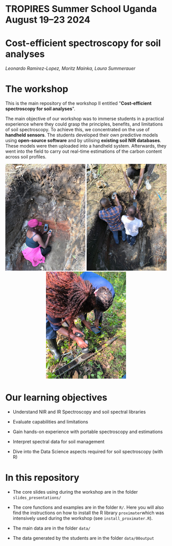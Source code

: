 __TROPIRES Summer School Uganda August 19–23 2024__
================

Cost-efficient spectroscopy for soil analyses
================

*Leonardo Ramirez-Lopez, Moritz Mainka, Laura Summerauer*

# __The workshop__

This is the main repository of the workshop II entitled "__Cost-efficient spectroscopy for soil analyses__".

The main objective of our workshop was to immerse students in a practical experience where they could grasp the principles, benefits, and limitations of soil spectroscopy. To achieve this, we concentrated on the use of __handheld sensors__. The students developed their own predictive models using __open-source software__ and by utilising __existing soil NIR databases__. These models were then uploaded into a handheld system. Afterwards, they went into the field to carry out real-time estimations of the carbon content across soil profiles.

<p align="center">
    <img src="inst/soil_sensing1.jpeg" width="250" />
    <img src="inst/soil_sensing2.jpeg" width="250" />
    <img src="inst/soil_sensing3.jpeg" width="250" />
</p>


# __Our learning objectives__

- Understand NIR and IR Spectroscopy and soil spectral libraries

- Evaluate capabilities and limitations

- Gain hands-on experience with portable spectroscopy and estimations

- Interpret spectral data for soil management

- Dive into the Data Science aspects required for soil spectroscopy (with R)

# __In this repository__

- The core slides using during the workshop are in the folder `slides_presentations/`

- The core functions and examples are in the folder `R/`. Here you will also find the instructions on how to install the R library `proximater`which was intensively used during the workshop (see `install_proximater.R`). 

- The main data are in the folder `data/`

- The data generated by the students are in the folder `data/00output`
